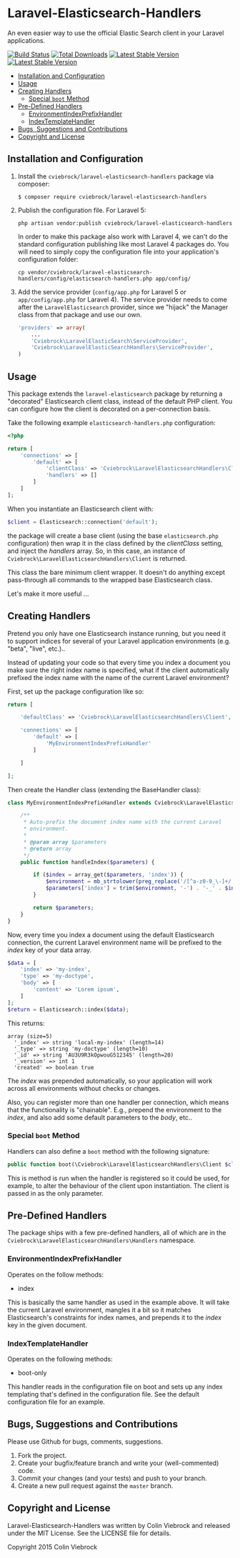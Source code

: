 # Laravel-Elasticsearch-Handlers

An even easier way to use the official Elastic Search client in your Laravel applications.

[![Build Status](https://travis-ci.org/cviebrock/laravel-elasticsearch-handlers.svg)](https://travis-ci.org/cviebrock/laravel-elasticsearch-handlers)
[![Total Downloads](https://poser.pugx.org/cviebrock/laravel-elasticsearch-handlers/downloads.png)](https://packagist.org/packages/cviebrock/laravel-elasticsearch-handlers)
[![Latest Stable Version](https://poser.pugx.org/cviebrock/laravel-elasticsearch-handlers/v/stable.png)](https://packagist.org/packages/cviebrock/laravel-elasticsearch-handlers)
[![Latest Stable Version](https://poser.pugx.org/cviebrock/laravel-elasticsearch-handlers/v/unstable.png)](https://packagist.org/packages/cviebrock/laravel-elasticsearch-handlers)

* [Installation and Configuration](#installation)
* [Usage](#usage)
* [Creating Handlers](#creating-handlers)
  * [Special `boot` Method](#special-boot-method)
* [Pre-Defined Handlers](#pre-defined-handlers)
  * [EnvironmentIndexPrefixHandler](#environment-index-prefix-handler)
  * [IndexTemplateHandler](#index-template-handler)
* [Bugs, Suggestions and Contributions](#bugs)
* [Copyright and License](#copyright)



<a name="installation"></a>
## Installation and Configuration

1. Install the `cviebrock/laravel-elasticsearch-handlers` package via composer:

    ```shell
    $ composer require cviebrock/laravel-elasticsearch-handlers
    ```
    
2. Publish the configuration file.  For Laravel 5:

    ```shell
    php artisan vendor:publish cviebrock/laravel-elasticsearch-handlers
    ```

    In order to make this package also work with Laravel 4, we can't do the
    standard configuration publishing like most Laravel 4 packages do.  You will
    need to simply copy the configuration file into your application's configuration folder:
    
    ```shell
    cp vendor/cviebrock/laravel-elasticsearch-handlers/config/elasticsearch-handlers.php app/config/
    ```

3. Add the service provider (`config/app.php` for Laravel 5 or `app/config/app.php` for Laravel 4).
The service provider needs to come after the `LaravelElasticsearch` provider, since we "hijack" 
the Manager class from that package and use our own.

    ```php
    'providers' => array(
        ...
        'Cviebrock\LaravelElasticSearch\ServiceProvider',
        'Cviebrock\LaravelElasticSearchHandlers\ServiceProvider',
    )
    ```
    
    
<a name="usage"></a>
## Usage

This package extends the `laravel-elasticsearch` package by returning a "decorated" 
Elasticsearch client class, instead of the default PHP client.  You can configure
how the client is decorated on a per-connection basis.

Take the following example `elasticsearch-handlers.php` configuration:

```php
<?php

return [
	'connections' => [
    	'default' => [
			'clientClass' => 'Cviebrock\LaravelElasticsearchHandlers\Client',
			'handlers' => []
		]
	]
];
```

When you instantiate an Elasticsearch client with:

```php
$client = Elasticsearch::connection('default');
```

the package will create a base client (using the base `elasticsearch.php`
configuration) then wrap it in the class defined by the _clientClass_ setting,
and inject the _handlers_ array.  So, in this case, an instance of
`Cviebrock\LaravelElasticsearchHandlers\Client` is returned.

This class the bare minimum client wrapper.  It doesn't do anything except
pass-through all commands to the wrapped base Elasticsearch class.

Let's make it more useful ...


<a name="creating-handlers"></a>
## Creating Handlers

Pretend you only have one Elasticsearch instance running, but you need it to
support indices for several of your Laravel application environments  (e.g.
"beta", "live", etc.)..
  
Instead of updating your code so that every time you index a document you make
sure the right index name is specified, what if the client automatically
prefixed the index name with the name of the current Laravel environment?

First, set up the package configuration like so:

```php
return [

	'defaultClass' => 'Cviebrock\LaravelElasticsearchHandlers\Client',

	'connections' => [
		'default' => [
			'MyEnvironmentIndexPrefixHandler'
		]

	]

];
```

Then create the Handler class (extending the BaseHandler class):

```php
class MyEnvironmentIndexPrefixHandler extends Cviebrock\LaravelElasticsearchHandlers\Handlers\BaseHandler {

	/**
	 * Auto-prefix the document index name with the current Laravel
	 * environment.
	 * 
	 * @param array $parameters
	 * @return array
	 */
	public function handleIndex($parameters) {

		if ($index = array_get($parameters, 'index')) {
			$environment = mb_strtolower(preg_replace('/[^a-z0-9_\-]+/', '-', \App::environment()));
			$parameters['index'] = trim($environment, '-') . '-_' . $index;
		}

		return $parameters;
	}
}
```

Now, every time you index a document using the default Elasticsearch connection, 
the current Laravel environment name will be prefixed to the _index_ key of your 
data array.

```php
$data = [
    'index' => 'my-index',
    'type' => 'my-doctype',
    'body' => [
        'content' => 'Lorem ipsum',
    ]
];
$return = Elasticsearch::index($data);
```

This returns:

```
array (size=5)
  '_index' => string 'local-my-index' (length=14)
  '_type' => string 'my-doctype' (length=10)
  '_id' => string 'AU3U9R3kOpwouG512345' (length=20)
  '_version' => int 1
  'created' => boolean true
```

The _index_ was prepended automatically, so your application will work across
all environments without checks or changes.

Also, you can register more than one handler per connection, which means that
the functionality is "chainable".  E.g., prepend the environment to the _index_,
and also add some default parameters to the _body_, etc.. 




<a name="special-boot-method"></a>
### Special `boot` Method

Handlers can also define a `boot` method with the following signature:

```php
public function boot(\Cviebrock\LaravelElasticsearchHandlers\Client $client) {}
```

This is method is run when the handler is registered so it could be used, for
example, to alter the behaviour of the client upon instantiation.  The client 
is passed in as the only parameter.


<a name="pre-defined-handlers"></a>
## Pre-Defined Handlers

The package ships with a few pre-defined handlers, all of which are in the
`Cviebrock\LaravelElasticsearchHandlers\Handlers` namespace.

<a name="environment-index-prefix-handler"></a>
### EnvironmentIndexPrefixHandler

Operates on the follow methods:

* index

This is basically the same handler as used in the example above.  It will take
the current Laravel environment, mangles it a bit so it matches Elasticsearch's
constraints for index names, and prepends it to the _index_ key in the given
document.

<a name="index-template-handler"></a>
### IndexTemplateHandler

Operates on the following methods:

* boot-only

This handler reads in the configuration file on boot and sets up any index
templating that's defined in the configuration file.  See the default
configuration file for an example.




<a name="bugs"></a>
## Bugs, Suggestions and Contributions

Please use Github for bugs, comments, suggestions.

1. Fork the project.
2. Create your bugfix/feature branch and write your (well-commented) code.
3. Commit your changes (and your tests) and push to your branch.
4. Create a new pull request against the `master` branch.


<a name="copyright"></a>
## Copyright and License

Laravel-Elasticsearch-Handlers was written by Colin Viebrock and released under the MIT License. See the LICENSE file for details.

Copyright 2015 Colin Viebrock
